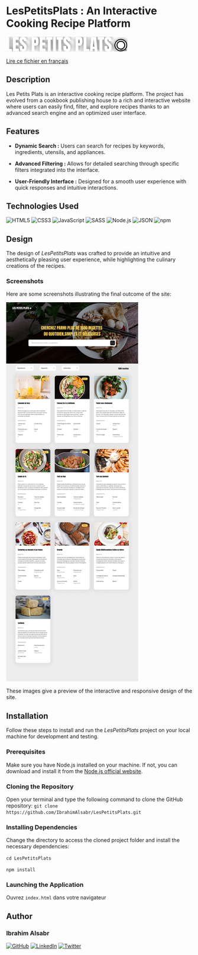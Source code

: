 # LesPetitsPlats : An Interactive Cooking Recipe Platform

![Logo LesPetitsPlats](./assets/logo-md.png)

[ Lire ce fichier en français](./README-FR.md)

## Description

Les Petits Plats is an interactive cooking recipe platform. The project has evolved from a cookbook publishing house to a rich and interactive website where users can easily find, filter, and explore recipes thanks to an advanced search engine and an optimized user interface.

## Features

-   **Dynamic Search :** Users can search for recipes by keywords, ingredients, utensils, and appliances.

-   **Advanced Filtering :** Allows for detailed searching through specific filters integrated into the interface.

-   **User-Friendly Interface :** Designed for a smooth user experience with quick responses and intuitive interactions.

## Technologies Used

![HTML5](https://img.shields.io/badge/HTML5-E34F26?style=for-the-badge&logo=html5&logoColor=white)
![CSS3](https://img.shields.io/badge/CSS3-1572B6?style=for-the-badge&logo=css3&logoColor=white)
![JavaScript](https://img.shields.io/badge/JavaScript-F7DF1E?style=for-the-badge&logo=javascript&logoColor=black)
![SASS](https://img.shields.io/badge/SASS-CC6699?style=for-the-badge&logo=sass&logoColor=white)
![Node.js](https://img.shields.io/badge/Node.js-43853D?style=for-the-badge&logo=node-dot-js&logoColor=white)
![JSON](https://img.shields.io/badge/JSON-000000?style=for-the-badge&logo=json&logoColor=white)
![npm](https://img.shields.io/badge/npm-CB3837?style=for-the-badge&logo=npm&logoColor=white)

## Design

The design of _LesPetitsPlats_ was crafted to provide an intuitive and aesthetically pleasing user experience, while highlighting the culinary creations of the recipes.

### Screenshots

Here are some screenshots illustrating the final outcome of the site:

![Page d'accueil](./assets/Home.png)

These images give a preview of the interactive and responsive design of the site.

## Installation

Follow these steps to install and run the _LesPetitsPlats_ project on your local machine for development and testing.

### Prerequisites

Make sure you have Node.js installed on your machine. If not, you can download and install it from the [Node.js official website](https://nodejs.org/).

### Cloning the Repository

Open your terminal and type the following command to clone the GitHub repository:
`git clone https://github.com/IbrahimAlsabr/LesPetitsPlats.git`

### Installing Dependencies

Change the directory to access the cloned project folder and install the necessary dependencies:

`cd LesPetitsPlats`

`npm install`

### Launching the Application

Ouvrez `index.html` dans votre navigateur

## Author
### Ibrahim Alsabr
[![GitHub](https://img.shields.io/badge/GitHub-100000?style=for-the-badge&logo=github&logoColor=white)](https://github.com/IbrahimAlsabr) [![LinkedIn](https://img.shields.io/badge/LinkedIn-0077B5?style=for-the-badge&logo=linkedin&logoColor=white)](https://www.linkedin.com/in/ibrahim-alsabr-188939231/) [![Twitter](https://img.shields.io/badge/Twitter-1DA1F2?style=for-the-badge&logo=twitter&logoColor=white)](https://twitter.com/home?lang=fr)
